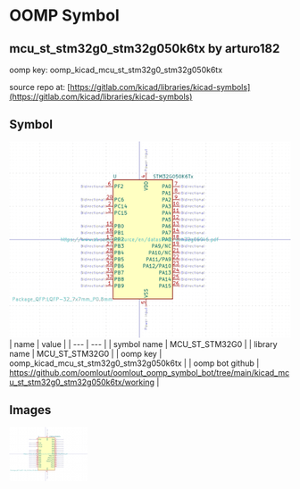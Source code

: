 # OOMP Symbol  
## mcu_st_stm32g0_stm32g050k6tx  by arturo182  
  
oomp key: oomp_kicad_mcu_st_stm32g0_stm32g050k6tx  
  
source repo at: [https://gitlab.com/kicad/libraries/kicad-symbols](https://gitlab.com/kicad/libraries/kicad-symbols)  
## Symbol  
  
[![working.png](working_600.png)](working.png)  
| name | value | 
| --- | --- | 
| symbol name | MCU_ST_STM32G0 | 
| library name | MCU_ST_STM32G0 | 
| oomp key | oomp_kicad_mcu_st_stm32g0_stm32g050k6tx | 
| oomp bot github | https://github.com/oomlout/oomlout_oomp_symbol_bot/tree/main/kicad_mcu_st_stm32g0_stm32g050k6tx/working | 
## Images  
  
[![working.png](working_140.png)](working.png)  
